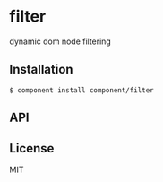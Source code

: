 
# filter

  dynamic dom node filtering

## Installation

    $ component install component/filter

## API

   

## License

  MIT
